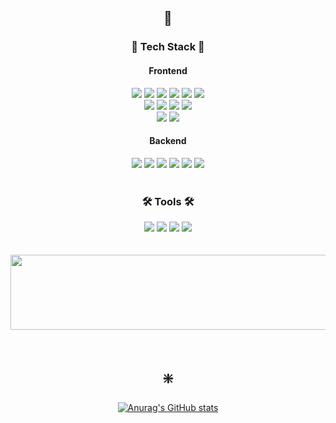 <h2 align="center"> 🧚 </h2>

<h3 align="center"> 💫 Tech Stack 💫 </h3>
<h4 align="center">  Frontend </h3>
<div align="center">
  <img src="https://img.shields.io/badge/HTML-e34c26?style=for-the-badge&logo=html5&logoColor=white" />
  <img src="https://img.shields.io/badge/CSS-563d7c?style=for-the-badge&logo=css3&logoColor=white" />
  <img src="https://img.shields.io/badge/JavaScript-F7DF1E?style=for-the-badge&logo=javascript&logoColor=black" />
  <img src="https://img.shields.io/badge/TypeScript-3178C6?style=for-the-badge&logo=typescript&logoColor=white" />
  <img src="https://img.shields.io/badge/React-61DAFB?style=for-the-badge&logo=React&logoColor=black" />
  <img src="https://img.shields.io/badge/Vite-646CFF?style=for-the-badge&logo=Vite&logoColor=white"/>
</div>
<div align="center">
  <img src="https://img.shields.io/badge/Tailwind_CSS-06B6D4?style=for-the-badge&logo=tailwind-css&logoColor=white" />
  <img src="https://img.shields.io/badge/Three.js-000000?style=for-the-badge&logo=three.js&logoColor=white" />
  <img src="https://img.shields.io/badge/React Three Fiber-000000?style=for-the-badge&logo=Three.js&logoColor=white"/>
  <img src="https://img.shields.io/badge/shadcn/ui-000000?style=for-the-badge&logo=shadcn/ui&logoColor=white"/><br/>
  <img src="https://img.shields.io/badge/amazons3-569A31?style=for-the-badge&logo=amazones3&logoColor=white" />
  <img src="https://img.shields.io/badge/amazonec2-FF9900?style=for-the-badge&logo=amazonec2&logoColor=white" />
</div>
<h4 align="center">  Backend </h3>
<div align="center">
  <img src="https://img.shields.io/badge/nodedotjs-5FA04E?style=for-the-badge&logo=nodedotjs&logoColor=white" />
  <img src="https://img.shields.io/badge/express-000000?style=for-the-badge&logo=express&logoColor=white" />
  <img src="https://img.shields.io/badge/sequelize-52B0E7?style=for-the-badge&logo=sequelize&logoColor=white" />
  <img src="https://img.shields.io/badge/mysql-4479A1?style=for-the-badge&logo=mysql&logoColor=white" />
  <img src="https://img.shields.io/badge/mongodb-47A248?style=for-the-badge&logo=mongodb&logoColor=white" />
  <img src="https://img.shields.io/badge/axios-5A29E4?style=for-the-badge&logo=axios&logoColor=white" />
</div>
<br/>

<h3 align="center"> 🛠️ Tools 🛠️ </h3>
<div align="center">
  <img src="https://img.shields.io/badge/git-F05033.svg?style=for-the-badge&logo=git&logoColor=white" />
  <img src="https://img.shields.io/badge/github-181717.svg?style=for-the-badge&logo=github&logoColor=white" />
  <img src="https://img.shields.io/badge/figma-F24E1E.svg?style=for-the-badge&logo=figma&logoColor=white" />
  <img src="https://img.shields.io/badge/Discord-5865F2?style=for-the-badge&logo=Discord&logoColor=white" />
</div>

<br />
<br />

<div align="center">


<a href="https://github.com/devxb/gitanimals">
  <img
    src="https://render.gitanimals.org/lines/baaanjy?pet-id=655474365317119829"
    width="600"
    height="120"
  />
</a>
  
  
</div>


<br />
<br />

<h2 align="center"> ❇️ </h2>

<div align="center">
	
  [![Anurag's GitHub stats](https://github-readme-stats.vercel.app/api?username=baaanjy&theme=dracula&show_icons=true)](https://github.com/anuraghazra/github-readme-stats) 
  
</div>


